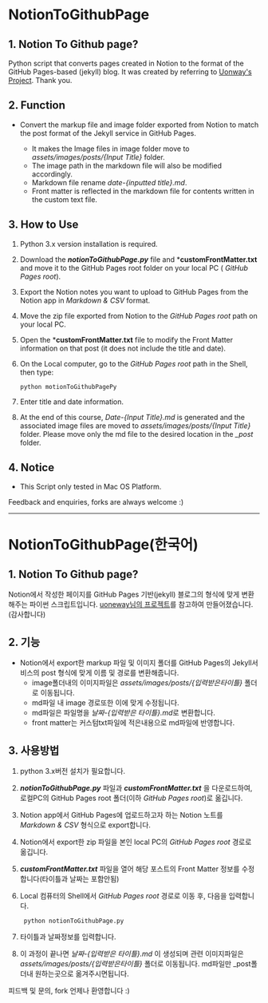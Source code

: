 # NotionToGithubPage

## 1. Notion To Github page?

Python script that converts pages created in Notion to the format of the GitHub Pages-based (jekyll) blog. 
It was created by referring to [Uonway's Project](https://github.com/uoneway/Notion-to-GitHub-Pages). Thank you.

## 2. Function

- Convert the markup file and image folder exported from Notion to match the post format of the Jekyll service in GitHub Pages.

  - It makes the Image files in image folder move to *assets/images/posts/{Input Title}* folder.
  - The image path in the markdown file will also be modified accordingly.
  - Markdown file rename  *date-{inputted title}.md*.
  - Front matter is reflected in the markdown file for contents written in the custom text file. 

  

## 3. How to Use

1. Python 3.x version installation is required. 

2. Download the ***notionToGithubPage.py*** file and ***customFrontMatter.txt** and move it to the GitHub Pages root folder on your local PC ( *GitHub Pages root*).

3. Export the Notion notes you want to upload to GitHub Pages from the Notion app in *Markdown & CSV* format.

4. Move the zip file exported from Notion to the *GitHub Pages root* path on your local PC.

5. Open the ***customFrontMatter.txt** file to modify the Front Matter information on that post (it does not include the title and date).

6. On the Local computer, go to the *GitHub Pages root* path in the Shell, then type:

       python motionToGithubPagePy

7. Enter title and date information.

8. At the end of this course, *Date-{Input Title}.md* is generated and the associated image files are moved to  *assets/images/posts/{Input Title}* folder. Please move only the md file to the desired location in the *_post*  folder.

## 4. Notice

- This Script only tested in Mac OS Platform. 

  

Feedback and enquiries, forks are always welcome :)


---


# NotionToGithubPage(한국어)

## 1. Notion To Github page?

Notion에서 작성한 페이지를 GitHub Pages 기반(jekyll) 블로그의 형식에 맞게 변환해주는 파이썬 스크립트입니다. 
[uoneway님의 프로젝트](https://github.com/uoneway/Notion-to-GitHub-Pages)를 참고하여 만들어졌습니다.(감사합니다)

## 2. 기능

- Notion에서 export한 markup 파일 및 이미지 폴더를 GitHub Pages의 Jekyll서비스의 post 형식에 맞게 이름 및 경로를 변환해줍니다.
    - image폴더내의 이미지파일은 *assets/images/posts/{입력받은타이틀}* 폴더로 이동됩니다.
    - md파일 내 image 경로또한 이에 맞게 수정됩니다.
    - md파일은 파일명을 *날짜-{입력받은 타이틀}.md*로 변환합니다.
    - front matter는 커스텀txt파일에 적은내용으로 md파일에 반영합니다. 

    

## 3. 사용방법

1. python 3.x버전 설치가 필요합니다. 

2. ***notionToGithubPage.py*** 파일과 ***customFrontMatter.txt*** 을 다운로드하여, 로컬PC의  GitHub Pages root 폴더(이하 *GitHub Pages root*)로 옮깁니다.

3. Notion app에서 GitHub Pages에 업로드하고자 하는 Notion 노트를 *Markdown & CSV* 형식으로 export합니다.

4. Notion에서 export한 zip 파일을 본인 local PC의 *GitHub Pages root* 경로로 옮깁니다.

5. ***customFrontMatter.txt*** 파일을 열어 해당 포스트의 Front Matter 정보를 수정합니다(타이틀과 날짜는 포함안됨)

6. Local 컴퓨터의 Shell에서 *GitHub Pages root* 경로로 이동 후, 다음을 입력합니다.

        python notionToGithubPage.py

7. 타이틀과 날짜정보를 입력합니다.

8. 이 과정이 끝나면  *날짜-{입력받은 타이틀}.md* 이 생성되며 관련 이미지파일은 *assets/images/posts/{입력받은타이틀}* 폴더로 이동됩니다. md파일만 _post폴더내 원하는곳으로 옮겨주시면됩니다.



피드백 및 문의, fork 언제나 환영합니다 :)
